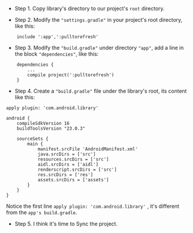 - Step 1. Copy library's directory to our project's `root` directory.

- Step 2. Modify the `"settings.gradle"` in your project's root directory, like this:
```
    include ':app',':pulltorefresh'
```

- Step 3. Modify the `"build.gradle"` under directory `"app"`, add a line in the block `"dependencies"`, like this:

```
    dependencies {
	    ...
        compile project(':pulltorefresh')
    }
```

- Step 4. Create a `"build.gradle"` file under the library's root, its content like this:

```
apply plugin: 'com.android.library'

android {
	compileSdkVersion 16
	buildToolsVersion "23.0.3"

	sourceSets {
		main {
			manifest.srcFile 'AndroidManifest.xml'
			java.srcDirs = ['src']
			resources.srcDirs = ['src']
			aidl.srcDirs = ['aidl']
			renderscript.srcDirs = ['src']
			res.srcDirs = ['res']
			assets.srcDirs = ['assets']
		}
	}
}
```

Notice the first line `apply plugin: 'com.android.library'` , it's different from the `app's build.gradle`.

- Step 5. I think it's time to Sync the project. 
